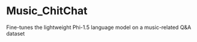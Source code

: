 # Music_ChitChat



Fine-tunes the lightweight Phi-1.5 language model on a music-related Q&A dataset
